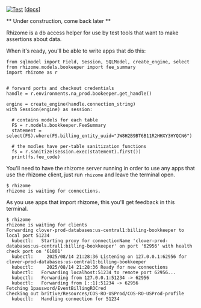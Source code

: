 [![Test](https://github.corp.clover.com/matt.rixman/rhizome/workflows/Test/badge.svg)](https://github.corp.clover.com/matt-rixman/rhizome/actions/workflows/test.yml) \[[docs](https://github.corp.clover.com/pages/matt-rixman/rhizome/)\]

** Under construction, come back later **

Rhizome is a db access helper for use by test tools that want to make assertions about data.

When it's ready, you'll be able to write apps that do this:

```python3
from sqlmodel import Field, Session, SQLModel, create_engine, select
from rhizome.models.bookeeper import fee_summary
import rhizome as r


# forward ports and checkout credentials
handle = r.environments.na_prod.bookeeper.get_handle()

engine = create_engine(handle.connection_string)
with Session(engine) as session:

  # contains models for each table
  FS = r.models.bookkeeper.FeeSummary
  statement = select(FS).where(FS.billing_entity_uuid="JW8H2B9BT6B11R2HHXY3HYQCN6")

  # the modles have per-table sanitization functions
  fs = r.sanitize(session.exec(statement).first())
  print(fs.fee_code)
```

You'll need to have the rhizome server running in order to use any apps that use the rhizome client, just run `rhizome` and leave the terminal open.
```
$ rhizome
rhizome is waiting for connections.
```

As you use apps that import rhizome, this you'll get feedback in this terminal.
```
$ rhizome
rhizome is waiting for clients
Forwarding clover-prod-databases:us-central1:billing-bookkeeper to local port 51234
  kubectl:   Starting proxy for connectionName 'clover-prod-databases:us-central1:billing-bookkeeper' on port '62956' with health check port on '61801'
  kubectl:     2025/08/14 21:28:36 Listening on 127.0.0.1:62956 for clover-prod-databases:us-central1:billing-bookkeeper
  kubectl:     2025/08/14 21:28:36 Ready for new connections
  kubectl:   Forwarding localhost:51234 to remote port 62956...
  kubectl:   Forwarding from 127.0.0.1:51234 -> 62956
  kubectl:   Forwarding from [::1]:51234 -> 62956
Fetching 1password/EventBillingROCred
Checking out britive/Resources/COS-RO-USProd/COS-RO-USProd-profile
  kubectl:   Handling connection for 51234
```



